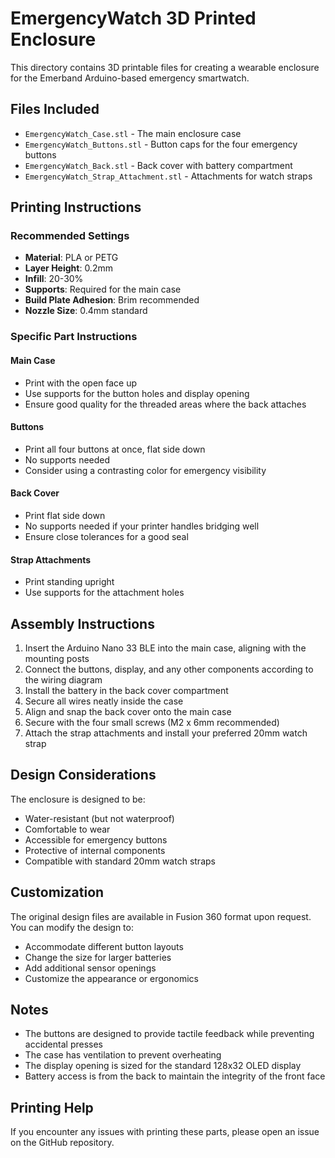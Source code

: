# EmergencyWatch 3D Printed Enclosure

This directory contains 3D printable files for creating a wearable enclosure for the Emerband Arduino-based emergency smartwatch.

## Files Included

- `EmergencyWatch_Case.stl` - The main enclosure case
- `EmergencyWatch_Buttons.stl` - Button caps for the four emergency buttons
- `EmergencyWatch_Back.stl` - Back cover with battery compartment
- `EmergencyWatch_Strap_Attachment.stl` - Attachments for watch straps

## Printing Instructions

### Recommended Settings

- **Material**: PLA or PETG
- **Layer Height**: 0.2mm
- **Infill**: 20-30%
- **Supports**: Required for the main case
- **Build Plate Adhesion**: Brim recommended
- **Nozzle Size**: 0.4mm standard

### Specific Part Instructions

#### Main Case
- Print with the open face up
- Use supports for the button holes and display opening
- Ensure good quality for the threaded areas where the back attaches

#### Buttons
- Print all four buttons at once, flat side down
- No supports needed
- Consider using a contrasting color for emergency visibility

#### Back Cover
- Print flat side down
- No supports needed if your printer handles bridging well
- Ensure close tolerances for a good seal

#### Strap Attachments
- Print standing upright
- Use supports for the attachment holes

## Assembly Instructions

1. Insert the Arduino Nano 33 BLE into the main case, aligning with the mounting posts
2. Connect the buttons, display, and any other components according to the wiring diagram
3. Install the battery in the back cover compartment
4. Secure all wires neatly inside the case
5. Align and snap the back cover onto the main case
6. Secure with the four small screws (M2 x 6mm recommended)
7. Attach the strap attachments and install your preferred 20mm watch strap

## Design Considerations

The enclosure is designed to be:

- Water-resistant (but not waterproof)
- Comfortable to wear
- Accessible for emergency buttons
- Protective of internal components
- Compatible with standard 20mm watch straps

## Customization

The original design files are available in Fusion 360 format upon request. You can modify the design to:

- Accommodate different button layouts
- Change the size for larger batteries
- Add additional sensor openings
- Customize the appearance or ergonomics

## Notes

- The buttons are designed to provide tactile feedback while preventing accidental presses
- The case has ventilation to prevent overheating
- The display opening is sized for the standard 128x32 OLED display
- Battery access is from the back to maintain the integrity of the front face

## Printing Help

If you encounter any issues with printing these parts, please open an issue on the GitHub repository. 